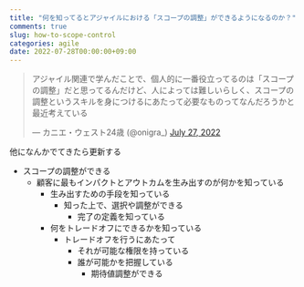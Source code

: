 ```yaml
---
title: "何を知ってるとアジャイルにおける「スコープの調整」ができるようになるのか？"
comments: true
slug: how-to-scope-control
categories: agile
date: 2022-07-28T00:00:00+09:00
---
```


<blockquote class="twitter-tweet"><p lang="ja" dir="ltr">アジャイル関連で学んだことで、個人的に一番役立ってるのは「スコープの調整」だと思ってるんだけど、人によっては難しいらしく、スコープの調整というスキルを身につけるにあたって必要なものってなんだろうかと最近考えている</p>&mdash; カニエ・ウェスト24歳 (@onigra_) <a href="https://twitter.com/onigra_/status/1552299260460564480?ref_src=twsrc%5Etfw">July 27, 2022</a></blockquote> <script async src="https://platform.twitter.com/widgets.js" charset="utf-8"></script>

他になんかでてきたら更新する

- スコープの調整ができる
  - 顧客に最もインパクトとアウトカムを生み出すのが何かを知っている
    - 生み出すための手段を知っている
      - 知った上で、選択や調整ができる
        - 完了の定義を知っている
    - 何をトレードオフにできるかを知っている
      - トレードオフを行うにあたって
        - それが可能な権限を持っている
        - 誰が可能かを把握している
          - 期待値調整ができる
　　　　
